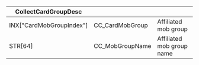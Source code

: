 | CollectCardGroupDesc     |                 |                           |
| ------------------------ | --------------- | ------------------------- |
| INX["CardMobGroupIndex"] | CC_CardMobGroup | Affiliated mob group      |
| STR[64]                  | CC_MobGroupName | Affiliated mob group name |